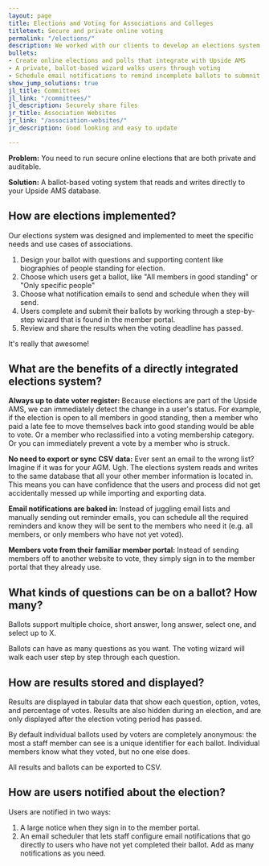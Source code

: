 ```yaml
---
layout: page
title: Elections and Voting for Associations and Colleges
titletext: Secure and private online voting
permalink: "/elections/"
description: We worked with our clients to develop an elections system that meets the unique requirements of associations and colleges.
bullets:
- Create online elections and polls that integrate with Upside AMS
- A private, ballot-based wizard walks users through voting
- Schedule email notifications to remind incomplete ballots to submnit
show_jump_solutions: true
jl_title: Committees
jl_link: "/committees/"
jl_description: Securely share files
jr_title: Association Websites
jr_link: "/association-websites/"
jr_description: Good looking and easy to update

---
```

**Problem:** You need to run secure online elections that are both private and auditable.

**Solution:** A ballot-based voting system that reads and writes directly to your Upside AMS database.

## How are elections implemented?

Our elections system was designed and implemented to meet the specific needs and use cases of associations.

1. Design your ballot with questions and supporting content like biographies of people standing for election.
2. Choose which users get a ballot, like "All members in good standing" or "Only specific people"
3. Choose what notification emails to send and schedule when they will send.
4. Users complete and submit their ballots by working through a step-by-step wizard that is found in the member portal.
5. Review and share the results when the voting deadline has passed.

It's really that awesome!

## What are the benefits of a directly integrated elections system?

**Always up to date voter register:** Because elections are part of the Upside AMS, we can immediately detect the change in a user's status. For example, if the election is open to all members in good standing, then a member who paid a late fee to move themselves back into good standing would be able to vote. Or a member who reclassified into a voting membership category. Or you can immediately prevent a vote by a member who is struck.

**No need to export or sync CSV data:** Ever sent an email to the wrong list? Imagine if it was for your AGM. Ugh. The elections system reads and writes to the same database that all your other member information is located in. This means you can have confidence that the users and process did not get accidentally messed up while importing and exporting data.

**Email notifications are baked in:** Instead of juggling email lists and manually sending out reminder emails, you can schedule all the required reminders and know they will be sent to the members who need it (e.g. all members, or only members who have not yet voted).

**Members vote from their familiar member portal:** Instead of sending members off to another website to vote, they simply sign in to the member portal that they already use.

## What kinds of questions can be on a ballot? How many?

Ballots support multiple choice, short answer, long answer, select one, and select up to X.

Ballots can have as many questions as you want. The voting wizard will walk each user step by step through each question.

## How are results stored and displayed?

Results are displayed in tabular data that show each question, option, votes, and percentage of votes. Results are also hidden during an election, and are only displayed after the election voting period has passed.

By default individual ballots used by voters are completely anonymous: the most a staff member can see is a unique identifier for each ballot. Individual members know what they voted, but no one else does.

All results and ballots can be exported to CSV.

## How are users notified about the election?

Users are notified in two ways:

1. A large notice when they sign in to the member portal.
2. An email scheduler that lets staff configure email notifications that go directly to users who have not yet completed their ballot. Add as many notifications as you need.

